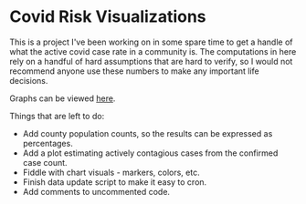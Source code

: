 # Covid Risk Visualizations

This is a project I've been working on in some spare time to get a handle of
what the active covid case rate in a community is. The computations in here
rely on a handful of hard assumptions that are hard to verify, so I would not
recommend anyone use these numbers to make any important life decisions.

Graphs can be viewed [here](https://larrylindsey.github.io/covid-risk-viz/).


Things that are left to do:

* Add county population counts, so the results can be expressed as percentages.
* Add a plot estimating actively contagious cases from the confirmed case count.
* Fiddle with chart visuals - markers, colors, etc.
* Finish data update script to make it easy to cron.
* Add comments to uncommented code.
